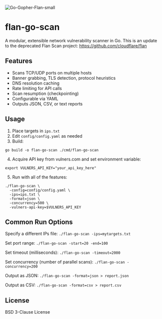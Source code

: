 ![Go-Gopher-Flan-small](https://github.com/user-attachments/assets/e08ec4c5-8619-4437-a043-af7ea4a035fb)

# flan-go-scan

A modular, extensible network vulnerability scanner in Go. This is an update to the deprecated Flan Scan project: https://github.com/cloudflare/flan

## Features

- Scans TCP/UDP ports on multiple hosts
- Banner grabbing, TLS detection, protocol heuristics
- DNS resolution caching
- Rate limiting for API calls
- Scan resumption (checkpointing)
- Configurable via YAML
- Outputs JSON, CSV, or text reports

## Usage

1. Place targets in `ips.txt`
2. Edit `config/config.yaml` as needed
3. Build:

```
go build -o flan-go-scan ./cmd/flan-go-scan
```

4. Acquire API key from vulners.com and set environment variable:

```
export VULNERS_API_KEY="your_api_key_here"
```
5. Run with all of the features:

```
./flan-go-scan \
  -config=config/config.yaml \
  -ips=ips.txt \
  -format=json \
  -concurrency=500 \
  -vulners-api-key=$VULNERS_API_KEY
  ```
## Common Run Options

Specify a different IPs file:
`./flan-go-scan -ips=mytargets.txt`

Set port range:
`./flan-go-scan -start=20 -end=100`

Set timeout (milliseconds):
`./flan-go-scan -timeout=2000`

Set concurrency (number of parallel scans):
`./flan-go-scan -concurrency=200`

Output as JSON:
`./flan-go-scan -format=json > report.json`

Output as CSV:
`./flan-go-scan -format=csv > report.csv`

## License

BSD 3-Clause License
